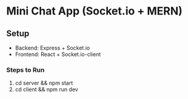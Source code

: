 # Mini Chat App (Socket.io + MERN)

## Setup
- Backend: Express + Socket.io
- Frontend: React + Socket.io-client

### Steps to Run
1. cd server && npm start
2. cd client && npm run dev 

